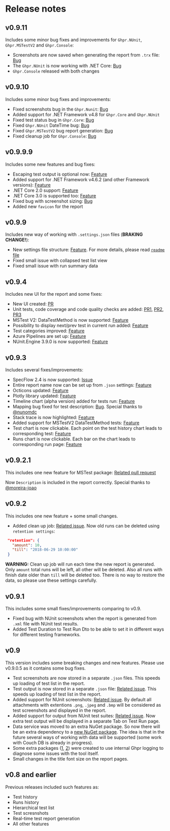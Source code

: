 # Release notes

 ## v0.9.11

Includes some minor bug fixes and improvements for `Ghpr.NUnit`, `Ghpr.MSTestV2` and `Ghpr.Console`:

 - Screenshots are now saved when generating the report from `.trx` file: [Bug](https://github.com/GHPReporter/Ghpr.MSTestV2/issues/19) 
 - The `Ghpr.NUnit` is now working with .NET Core: [Bug](https://github.com/GHPReporter/Ghpr.NUnit/issues/77)
 - `Ghpr.Console` released with both changes

 ## v0.9.10

Includes some minor bug fixes and improvements:

 - Fixed screenshots bug in the `Ghpr.Nunit`: [Bug](https://github.com/GHPReporter/Ghpr.NUnit/issues/67) 
 - Added support for .NET Framework v4.8 for `Ghpr.Core` and `Ghpr.NUnit`
 - Fixed test status bug in `Ghpr.Core`: [Bug](https://github.com/GHPReporter/Ghpr.Core/issues/138)
 - Fixed `Ghpr.NUnit` DateTime bug: [Bug](https://github.com/GHPReporter/Ghpr.NUnit/issues/68)
 - Fixed `Ghpr.MSTestV2` bug report generation: [Bug](https://github.com/GHPReporter/Ghpr.MSTestV2/issues/20)
 - Fixed cleanup job for `Ghpr.Console`: [Bug](https://github.com/GHPReporter/Ghpr.NUnit/issues/72)

 ## v0.9.9.9

Includes some new features and bug fixes:

 - Escaping test output is optional now: [Feature](https://github.com/GHPReporter/Ghpr.Core/issues/128) 
 - Added support for .NET Framework v4.6.2 (and other Framework versions): [Feature](https://github.com/GHPReporter/Ghpr.NUnit/issues/31)
 - .NET Core 2.0 support: [Feature](https://github.com/GHPReporter/Ghpr.Core/issues/54)
 - .NET Core 3.0 is supported too: [Feature](https://github.com/GHPReporter/Ghpr.Core/issues/131)
 - Fixed bug with screenshot sizing: [Bug](https://github.com/GHPReporter/Ghpr.Core/issues/134)
 - Added new `favicon` for the report
 
## v0.9.9

Includes new way of working with `.settings.json` files (**BRAKING CHANGE!**):

 - New settings file structure: [Feature](https://github.com/GHPReporter/Ghpr.Core/issues/107). For more details, please read [`readme` file](https://github.com/GHPReporter/Ghpr.Core#about-settings-file)
 - Fixed small issue with collapsed test list view
 - Fixed small issue with run summary data
 
 ## v0.9.4

Includes new UI for the report and some fixes:

 - New UI created: [PR](https://github.com/GHPReporter/Ghpr.Core/pull/82)
 - Unit tests, code coverage and code quality checks are added: [PR1](https://github.com/GHPReporter/Ghpr.Core/pull/97), [PR2](https://github.com/GHPReporter/Ghpr.Core/pull/96), [PR3](https://github.com/GHPReporter/Ghpr.Core/pull/95)
 - MSTest V2: DataTestMethod is now supported: [Feature](https://github.com/GHPReporter/Ghpr.MSTestV2/issues/1)
 - Possibility to display next/prev test in current run added: [Feature](https://github.com/GHPReporter/Ghpr.Core/issues/52)
 - Test categories improved: [Feature](https://github.com/GHPReporter/Ghpr.Core/issues/50)
 - Azure Pipelines are set up: [Feature](https://github.com/GHPReporter/Ghpr.Core/issues/86)
 - NUnit.Engine 3.9.0 is now supported: [Feature](https://github.com/GHPReporter/Ghpr.NUnit/issues/38)
 
## v0.9.3

Includes several fixes/improvements:

 - SpecFlow 2.4 is now supported: [Issue](https://github.com/GHPReporter/Ghpr.SpecFlow/issues/24)
 - Entire report name now can be set up from `.json` settings: [Feature](https://github.com/GHPReporter/Ghpr.Core/issues/76)
 - Octicons updated: [Feature](https://github.com/GHPReporter/Ghpr.Core/issues/77)
 - Plotly library updated: [Feature](https://github.com/GHPReporter/Ghpr.Core/issues/75)
 - Timeline chart (alpha version) added for tests run: [Feature](https://github.com/GHPReporter/Ghpr.Core/issues/62)
 - Mapping bug fixed for test description: [Bug](https://github.com/GHPReporter/Ghpr.Core/pull/79). Special thanks to [@nunomdc](https://github.com/nunomdc) 
 - Stack trace is now highlighted: [Feature](https://github.com/GHPReporter/Ghpr.Core/issues/78)
 - Added support for MSTestV2 DataTestMethod tests: [Feature](https://github.com/GHPReporter/Ghpr.MSTestV2/issues/1)
 - Test chart is now clickable. Each point on the test history chart leads to corresponding test: [Feature](https://github.com/GHPReporter/Ghpr.Core/issues/74)
 - Runs chart is now clickable. Each bar on the chart leads to corresponding run page: [Feature](https://github.com/GHPReporter/Ghpr.Core/issues/73)

## v0.9.2.1

This includes one new feature for MSTest package: [Related pull request](https://github.com/GHPReporter/Ghpr.MSTest/pull/9)

Now `Description` is included in the report correctly. Special thanks to [@moreira-joao](https://github.com/moreira-joao)

## v0.9.2

This includes one new feature + some small changes.

 - Added clean up job: [Related issue](https://github.com/GHPReporter/Ghpr.Core/issues/57). Now old runs can be deleted using `retention settings`: 
 ``` json
  "retention": {
    "amount": 10,
    "till": "2018-06-29 10:00:00"
  }
 ```
**WARNING:** Clean up job will run each time the new report is generated. Only `amount` total runs will be left, all other will be deleted. Also all runs with finish date older than `till` will be deleted too. There is no way to restore the data, so please use these settings carefully.
 
## v0.9.1

This includes some small fixes/improvements comparing to v0.9.

 - Fixed bug with NUnit screenshots when the report is generated from `.xml` file with NUnit test results.
 - Added Test Duration to Test Run Dto to be able to set it in different ways for different testing frameworks.
 
## v0.9

This version includes some breaking changes and new features. Please use v0.9.0.5 as it contains some bug fixes.

 - Test screenshots are now stored in a separate `.json` files. This speeds up loading of test list in the report.
 - Test output is now stored in a separate `.json` file: [Related issue](https://github.com/GHPReporter/Ghpr.Core/issues/40). This speeds up loading of test list in the report.
 - Added support for NUnit screenshots: [Related issue](https://github.com/GHPReporter/Ghpr.NUnit/issues/37). 
By default all attachments with extentions `.png`, `.jpeg` and `.bmp` will be considered as test screenshots and displayed in the report. 
 - Added support for output from NUnit test suites: [Related issue](https://github.com/GHPReporter/Ghpr.NUnit/issues/36).
Now extra test output will be displayed in a separate Tab on Test Run page.
 - Data service was moved to an extra NuGet package. So now there will be an extra dependency to a [new NuGet package](https://www.nuget.org/packages/Ghpr.LocalFileSystem/).
The idea is that in the future several ways of working with data will be supported (some work with Couch DB is already in progress).
 - Some extra packages ([1](https://www.nuget.org/packages/Ghpr.SimpleFileLogger/), [2](https://www.nuget.org/packages/Ghpr.SerilogToSeqLogger/)) were created to use internal Ghpr logging to diagnose some issues with the tool itself.
 - Small changes in the title font size on the report pages.

## v0.8 and earlier

Previous releases included such features as:

 - Test history
 - Runs history
 - Hierarchical test list
 - Test scresnshots
 - Real-time test report generation
 - All other features
